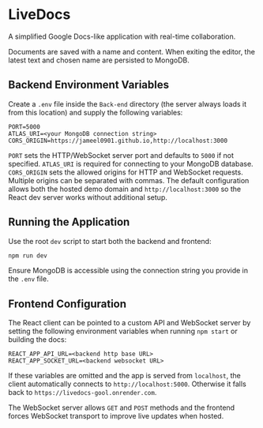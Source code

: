 # LiveDocs

A simplified Google Docs-like application with real-time collaboration.

Documents are saved with a name and content. When exiting the editor, the latest
text and chosen name are persisted to MongoDB.

## Backend Environment Variables
Create a `.env` file inside the `Back-end` directory (the server always loads it from this location) and supply the following variables:

```
PORT=5000
ATLAS_URI=<your MongoDB connection string>
CORS_ORIGIN=https://jameel0901.github.io,http://localhost:3000
```

`PORT` sets the HTTP/WebSocket server port and defaults to `5000` if not specified.
`ATLAS_URI` is required for connecting to your MongoDB database.
`CORS_ORIGIN` sets the allowed origins for HTTP and WebSocket requests. Multiple
origins can be separated with commas.
The default configuration allows both the hosted demo domain and
`http://localhost:3000` so the React dev server works without additional setup.

## Running the Application

Use the root `dev` script to start both the backend and frontend:

```bash
npm run dev
```

Ensure MongoDB is accessible using the connection string you provide in the `.env` file.

## Frontend Configuration

The React client can be pointed to a custom API and WebSocket server by setting the following environment variables when running `npm start` or building the docs:

```
REACT_APP_API_URL=<backend http base URL>
REACT_APP_SOCKET_URL=<backend websocket URL>
```

If these variables are omitted and the app is served from `localhost`,
the client automatically connects to `http://localhost:5000`.
Otherwise it falls back to `https://livedocs-gool.onrender.com`.

The WebSocket server allows `GET` and `POST` methods and the frontend
forces WebSocket transport to improve live updates when hosted.
